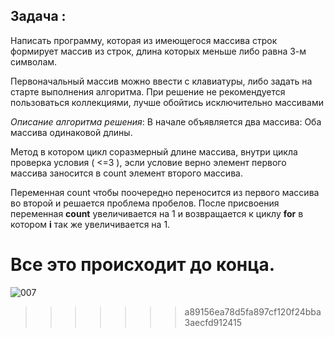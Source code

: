 ## **Задача** :

Написать программу, которая из имеющегося массива строк формирует массив из строк, длина которых меньше либо равна 3-м символам.



Первоначальный массив можно ввести с клавиатуры, либо задать на старте выполнения алгоритма.
 При решение не рекомендуется пользоваться коллекциями, лучше обойтись исключительно массивами

_Описание алгоритма решения_:
В начале объявляется два массива: Оба массива одинаковой  длины. 

 Метод в котором цикл соразмерный длине массива, внутри цикла проверка условия ( <=3 ), эсли условие верно элемент первого массива заносится в count элемент второго массива. 

 Переменная count чтобы поочередно переносится из первого массива во второй и решается проблема пробелов. 
 После присвоения переменная **count** увеличивается  на 1 и возвращается к циклу **for** в котором **i** так же увеличивается на 1. 


 Все это происходит до конца.
=======
 
 ![007](https://user-images.githubusercontent.com/112508781/196033592-c5c755c3-3670-4a02-bf7b-cd179e941659.jpg)
>>>>>>> a89156ea78d5fa897cf120f24bba3aecfd912415
